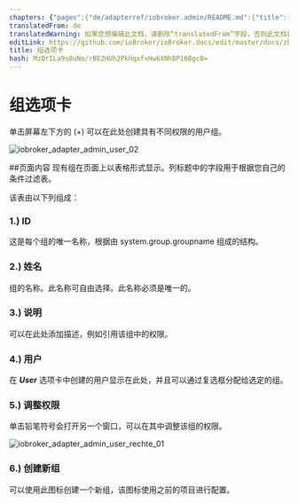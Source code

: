 ```yaml
---
chapters: {"pages":{"de/adapterref/iobroker.admin/README.md":{"title":{"de":"no title"},"content":"de/adapterref/iobroker.admin/README.md"},"de/adapterref/iobroker.admin/admin/tab-adapters.md":{"title":{"de":"Der Reiter Adapter"},"content":"de/adapterref/iobroker.admin/admin/tab-adapters.md"},"de/adapterref/iobroker.admin/admin/tab-instances.md":{"title":{"de":"Der Reiter Instanzen"},"content":"de/adapterref/iobroker.admin/admin/tab-instances.md"},"de/adapterref/iobroker.admin/admin/tab-objects.md":{"title":{"de":"Der Reiter Objekte"},"content":"de/adapterref/iobroker.admin/admin/tab-objects.md"},"de/adapterref/iobroker.admin/admin/tab-states.md":{"title":{"de":"Der Reiter Zustände"},"content":"de/adapterref/iobroker.admin/admin/tab-states.md"},"de/adapterref/iobroker.admin/admin/tab-groups.md":{"title":{"de":"Der Reiter Gruppen"},"content":"de/adapterref/iobroker.admin/admin/tab-groups.md"},"de/adapterref/iobroker.admin/admin/tab-users.md":{"title":{"de":"Der Reiter Benutzer"},"content":"de/adapterref/iobroker.admin/admin/tab-users.md"},"de/adapterref/iobroker.admin/admin/tab-events.md":{"title":{"de":"Der Reiter Ereignisse"},"content":"de/adapterref/iobroker.admin/admin/tab-events.md"},"de/adapterref/iobroker.admin/admin/tab-hosts.md":{"title":{"de":"Der Reiter Hosts"},"content":"de/adapterref/iobroker.admin/admin/tab-hosts.md"},"de/adapterref/iobroker.admin/admin/tab-enums.md":{"title":{"de":"Der Reiter Aufzählungen"},"content":"de/adapterref/iobroker.admin/admin/tab-enums.md"},"de/adapterref/iobroker.admin/admin/tab-log.md":{"title":{"de":"Der Reiter Log"},"content":"de/adapterref/iobroker.admin/admin/tab-log.md"},"de/adapterref/iobroker.admin/admin/tab-system.md":{"title":{"de":"Die Systemeinstellungen"},"content":"de/adapterref/iobroker.admin/admin/tab-system.md"}}}
translatedFrom: de
translatedWarning: 如果您想编辑此文档，请删除“translatedFrom”字段，否则此文档将再次自动翻译
editLink: https://github.com/ioBroker/ioBroker.docs/edit/master/docs/zh-cn/adapterref/iobroker.admin/tab-groups.md
title: 组选项卡
hash: MzQrILa9s8uNo/rBE2HUh2PkHqxfxHw6XNhBP16Bgc0=
---
```

# 组选项卡
单击屏幕左下方的 (+) 可以在此处创建具有不同权限的用户组。

![iobroker_adapter_admin_user_02](../../../de/adapterref/iobroker.admin/img/tab-groups_admin_User_02.jpg)

##页面内容
现有组在页面上以表格形式显示。列标题中的字段用于根据您自己的条件过滤表。

该表由以下列组成：

### **1.) ID**
这是每个组的唯一名称，根据由 system.group.groupname 组成的结构。

### **2.) 姓名**
组的名称。此名称可自由选择。此名称必须是唯一的。

### **3.) 说明**
可以在此处添加描述，例如引用该组中的权限。

### **4.) 用户**
在 **_User_** 选项卡中创建的用户显示在此处，并且可以通过复选框分配给选定的组。

### **5.) 调整权限**
单击铅笔符号会打开另一个窗口，可以在其中调整该组的权限。

![iobroker_adapter_admin_user_rechte_01](../../../de/adapterref/iobroker.admin/img/tab-groups_User_Rechte_01.jpg)

### **6.) 创建新组**
可以使用此图标创建一个新组，该图标使用之前的项目进行配置。